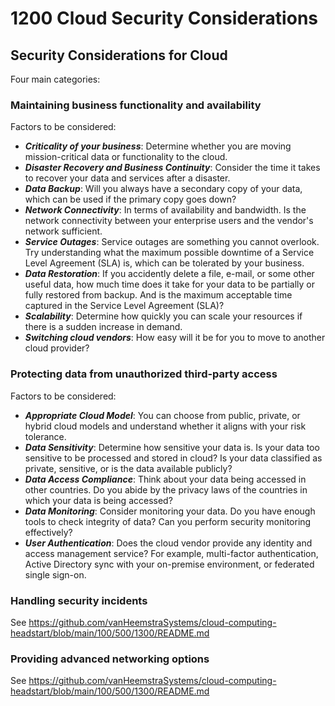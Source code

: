 # 1200 Cloud Security Considerations

## Security Considerations for Cloud

Four main categories:

### Maintaining business functionality and availability

Factors to be considered:

- ***Criticality of your business***: Determine whether you are moving mission-critical data or functionality to the cloud.
- ***Disaster Recovery and Business Continuity***: Consider the time it takes to recover your data and services after a disaster.
- ***Data Backup***: Will you always have a secondary copy of your data, which can be used if the primary copy goes down?
- ***Network Connectivity***: In terms of availability and bandwidth. Is the network connectivity between your enterprise users and the vendor's network sufficient. 
- ***Service Outages***: Service outages are something you cannot overlook. Try understanding what the maximum possible downtime of a Service Level Agreement (SLA) is, which can be tolerated by your business.
- ***Data Restoration***: If you accidently delete a file, e-mail, or some other useful data, how much time does it take for your data to be partially or fully restored from backup. And is the maximum acceptable time captured in the Service Level Agreement (SLA)?
- ***Scalability***: Determine how quickly you can scale your resources if there is a sudden increase in demand.
- ***Switching cloud vendors***: How easy will it be for you to move to another cloud provider?

### Protecting data from unauthorized third-party access

Factors to be considered:

- ***Appropriate Cloud Model***: You can choose from public, private, or hybrid cloud models and understand whether it aligns with your risk tolerance.
- ***Data Sensitivity***: Determine how sensitive your data is. Is your data too sensitive to be processed and stored in cloud? Is your data classified as private, sensitive, or is the data available publicly?
- ***Data Access Compliance***: Think about your data being accessed in other countries. Do you abide by the privacy laws of the countries in which your data is being accessed?
- ***Data Monitoring***: Consider monitoring your data. Do you have enough tools to check integrity of data? Can you perform security monitoring effectively?
- ***User Authentication***: Does the cloud vendor provide any identity and access management service? For example, multi-factor authentication, Active Directory sync with your on-premise environment, or federated single sign-on. 

### Handling security incidents

See https://github.com/vanHeemstraSystems/cloud-computing-headstart/blob/main/100/500/1300/README.md

### Providing advanced networking options

See https://github.com/vanHeemstraSystems/cloud-computing-headstart/blob/main/100/500/1300/README.md
